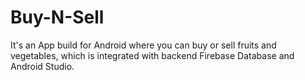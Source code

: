 # Buy-N-Sell
It's an App build for Android where you can buy or sell fruits and vegetables, which is integrated with backend Firebase Database and Android Studio.
